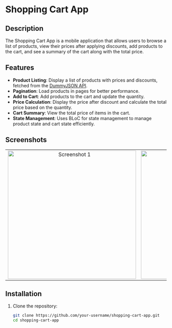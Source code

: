 # Shopping Cart App

## Description
The Shopping Cart App is a mobile application that allows users to browse a list of products, view their prices after applying discounts, add products to the cart, and see a summary of the cart along with the total price.

## Features
- **Product Listing**: Display a list of products with prices and discounts, fetched from the [DummyJSON API](https://dummyjson.com/products).
- **Pagination**: Load products in pages for better performance.
- **Add to Cart**: Add products to the cart and update the quantity.
- **Price Calculation**: Display the price after discount and calculate the total price based on the quantity.
- **Cart Summary**: View the total price of items in the cart.
- **State Management**: Uses BLoC for state management to manage product state and cart state efficiently.

## Screenshots

<table>
  <tr>
    <td align="center">
      <img src="https://github.com/user-attachments/assets/4b01c5ea-0766-4ffd-94b6-561369282b2a" alt="Screenshot 1" height="400px">
    </td>
    <td align="center">
      <img src="https://github.com/user-attachments/assets/2c0571f4-1eb6-4a37-bdff-ce255657d5a1" alt="Screenshot 2" height="400px">
    </td>
    <td align="center">
      <img src="https://github.com/user-attachments/assets/783f5677-7772-4291-abea-d75717520fb0" alt="Screenshot 3" height="400px">
    </td>
    <td align="center">
      <img src="https://github.com/user-attachments/assets/1708d25c-aff2-4ce3-8fd3-f4bf6d6566cb" alt="Screenshot 4" height="400px">
    </td>
  </tr>
</table>

## Installation

1. Clone the repository:
   ```bash
   git clone https://github.com/your-username/shopping-cart-app.git
   cd shopping-cart-app
